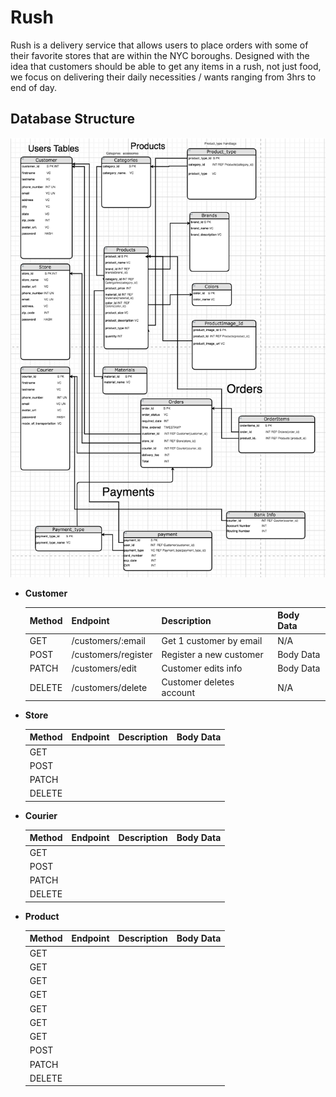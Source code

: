 # Rush


Rush is a delivery service that allows users to place orders with some of their favorite stores that are within the NYC boroughs. Designed with the idea that customers should be able to get any items in a rush, not just food, we focus on delivering their daily necessities / wants ranging from 3hrs to end of day.

## Database Structure
![database_schema](./database-schema.png)

- **Customer**

    | Method | Endpoint            | Description             | Body Data     |
    | ------ | ------------------- | ----------------------- | ------------- |
    | GET    |/customers/:email    | Get 1 customer by email | N/A           |
    | POST   |/customers/register  | Register a new customer | Body Data     |
    | PATCH  |/customers/edit      | Customer edits info     | Body Data     |
    | DELETE |/customers/delete    | Customer deletes account| N/A           |

- **Store**

    | Method | Endpoint     | Description           | Body Data     |
    | ------ | ------------ | --------------------- | ------------- |
    | GET    |              |                       |               |
    | POST   |              |                       |               |
    | PATCH  |              |                       |               |
    | DELETE |              |                       |               |

- **Courier**

    | Method | Endpoint     | Description           | Body Data     |
    | ------ | ------------ | --------------------- | ------------- |
    | GET    |              |                       |               |
    | POST   |              |                       |               |
    | PATCH  |              |                       |               |
    | DELETE |              |                       |               |

- **Product**

    | Method | Endpoint     | Description           | Body Data     |
    | ------ | ------------ | --------------------- | ------------- |
    | GET    |              |                       |               |
    | GET    |              |                       |               |
    | GET    |              |                       |               |
    | GET    |              |                       |               |
    | GET    |              |                       |               |
    | GET    |              |                       |               |
    | GET    |              |                       |               |
    | POST   |              |                       |               |
    | PATCH  |              |                       |               |
    | DELETE |              |                       |               |
